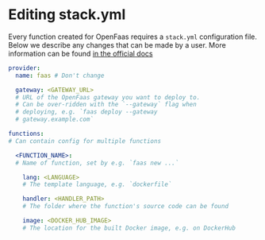 # Editing stack.yml

Every function created for OpenFaas requires a `stack.yml` configuration file. Below we describe any changes that can be made by a user. More information can be found [in the official docs](https://docs.openfaas.com/reference/yaml/)

```yaml
provider:
  name: faas # Don't change

  gateway: <GATEWAY_URL>
  # URL of the OpenFaas gateway you want to deploy to. 
  # Can be over-ridden with the `--gateway` flag when
  # deploying, e.g. `faas deploy --gateway 
  # gateway.example.com`

functions:
# Can contain config for multiple functions

  <FUNCTION_NAME>:
  # Name of function, set by e.g. `faas new ...`

    lang: <LANGUAGE>
    # The template language, e.g. `dockerfile`

    handler: <HANDLER_PATH>
    # The folder where the function's source code can be found

    image: <DOCKER_HUB_IMAGE>
    # The location for the built Docker image, e.g. on DockerHub
```

